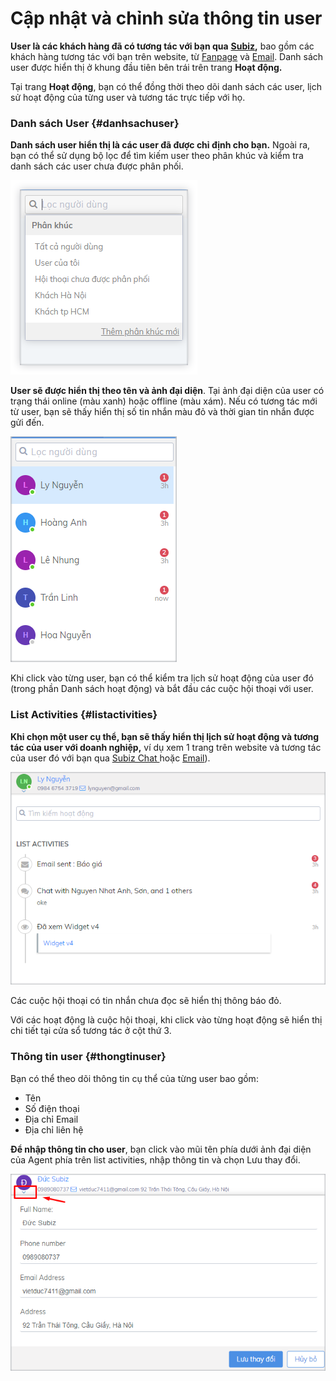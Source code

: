 # Cập nhật và chỉnh sửa thông tin user

**User là các khách hàng đã có tương tác với bạn qua** [**Subiz**](https://subiz.com/vi/)**,** bao gồm các khách hàng tương tác với bạn trên website, từ [Fanpage](https://subiz.com/vi/facebook-messenger.html) và [Email](https://subiz.com/vi/email.html). Danh sách user được hiển thị ở khung đầu tiên bên trái trên trang **Hoạt động.**

Tại trang **Hoạt động**, bạn có thể đồng thời theo dõi danh sách các user, lịch sử hoạt động của từng user và tương tác trực tiếp với họ.

### **Danh sách User** {#danhsachuser}

**Danh sách user hiển thị là các user đã được chỉ định cho bạn.** Ngoài ra, bạn có thể sử dụng bộ lọc để tìm kiếm user theo phân khúc và kiểm tra danh sách các user chưa được phân phối.

![T&#xEC;m ki&#x1EBF;m user theo c&#xE1;c ph&#xE2;n kh&#xFA;c](../../.gitbook/assets/list-user.png)

**User sẽ được hiển thị theo tên và ảnh đại diện**. Tại ảnh đại diện của user có trạng thái online \(màu xanh\) hoặc offline \(màu xám\). Nếu có tương tác mới từ user, bạn sẽ thấy hiển thị số tin nhắn màu đỏ và thời gian tin nhắn được gửi đến.

![Danh s&#xE1;ch user](../../.gitbook/assets/user-list.png)

Khi click vào từng user, bạn có thể kiểm tra lịch sử hoạt động của user đó \(trong phần Danh sách hoạt động\) và bắt đầu các cuộc hội thoại với user.

### **List Activities** {#listactivities}

**Khi chọn một user cụ thể, bạn sẽ thấy hiển thị lịch sử hoạt động và tương tác của user với doanh nghiệp,** ví dụ xem 1 trang trên website và tương tác của user đó với bạn qua [Subiz Chat ](https://subiz.com/vi/live-chat.html)hoặc [Email](https://subiz.com/vi/email.html)\).

![C&#xE1;c ho&#x1EA1;t &#x111;&#x1ED9;ng c&#x1EE7;a user](../../.gitbook/assets/list-acivities.png)

Các cuộc hội thoại có tin nhắn chưa đọc sẽ hiển thị thông báo đỏ.

Với các hoạt động là cuộc hội thoại, khi click vào từng hoạt động sẽ hiển thị chi tiết tại cửa sổ tương tác ở cột thứ 3.

### **Thông tin user** {#thongtinuser}

Bạn có thể theo dõi thông tin cụ thể của từng user bao gồm:

* Tên
* Số điện thoại
* Địa chỉ Email
* Địa chỉ liên hệ

**Để nhập thông tin cho user**, bạn click vào mũi tên phía dưới ảnh đại diện của Agent phía trên list activities, nhập thông tin và chọn Lưu thay đổi.

![C&#x1EAD;p nh&#x1EAD;t th&#xF4;ng tin user](../../.gitbook/assets/cap-nhat-thong-tin-user.png)

